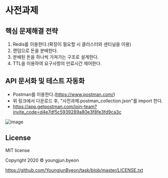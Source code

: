 # 사전과제 


## 핵심 문제해결 전략
1. Redis를 이용한다.(확장이 필요할 시 클러스터와 센티널을 이용)
2. 랜덤으로 돈을 분배한다.
3. 분배된 돈을 하나씩 가져가는 구조로 설계한다.
4. TTL을 이용하여 요구사항의 만료시간 제어한다.


## API 문서화 및 테스트 자동화
* Postman를 이용한다.(https://www.postman.com/)
* 위 링크에서 다운로드 후, "사전과제.postman_collection.json"를 import 한다.
* https://app.getpostman.com/join-team?invite_code=d4e7df5c5939289a80e3f8fe3fd9ca3c

![image](https://user-images.githubusercontent.com/16284971/111865033-e20d5380-89a7-11eb-8788-da7df82646c5.png)

 

## License
MIT license

Copyright 2020 © youngjun.byeon

https://github.com/YoungjunByeon/task/blob/master/LICENSE.txt
